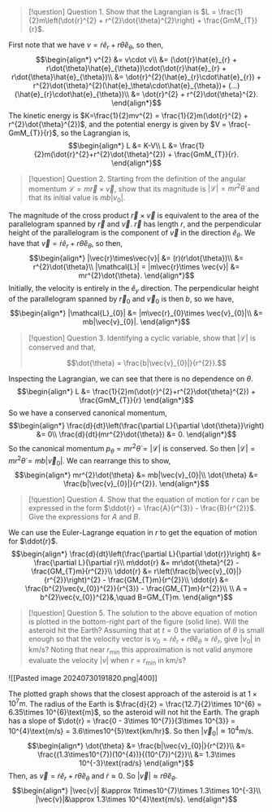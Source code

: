 >[!question] Question 1.
>Show that the Lagrangian is $L = \frac{1}{2}m\left(\dot{r}^{2} + r^{2}\dot{\theta}^{2}\right) + \frac{GmM_{T}}{r}$.

First note that we have $v = \dot{r}\hat{e}_{r} + r\dot{\theta}\hat{e}_{\theta}$, so then,
$$\begin{align*}
v^{2} &= v\cdot v\\
&= (\dot{r}\hat{e}_{r} + r\dot{\theta}\hat{e}_{\theta})\cdot(\dot{r}\hat{e}_{r} + r\dot{\theta}\hat{e}_{\theta})\\
&= \dot{r}^{2}(\hat{e}_{r}\cdot\hat{e}_{r}) + r^{2}\dot{\theta}^{2}(\hat{e}_\theta\cdot\hat{e}_{\theta})+ (...)(\hat{e}_{r}\cdot\hat{e}_{\theta})\\
&= \dot{r}^{2} + r^{2}\dot{\theta}^{2}.
\end{align*}$$
The kinetic energy is $K=\frac{1}{2}mv^{2} = \frac{1}{2}m(\dot{r}^{2} + r^{2}\dot{\theta}^{2})$, and the potential energy is given by $V = \frac{-GmM_{T}}{r}$, so the Lagrangian is,
$$\begin{align*}
L &= K-V\\
L &= \frac{1}{2}m(\dot{r}^{2}+r^{2}\dot{\theta}^{2}) + \frac{GmM_{T}}{r}.
\end{align*}$$

>[!question] Question 2.
> Starting from the definition of the angular momentum $\mathcal{L} = m\vec{r}\times \vec{v}$, show that its magnitude is $|\mathcal{L}| = mr^{2}\dot{\theta}$ and that its initial value is $mb|v_{0}|.$

The magnitude of the cross product $\vec{r}\times \vec{v}$ is equivalent to the area of the parallelogram spanned by $\vec{r}$ and $\vec{v}$.
$\vec{r}$ has length $r$, and the perpendicular height of the parallelogram is the component of $\vec{v}$ in the direction $\hat{e}_{\theta}$. We have that $\vec{v} = \dot{r}\hat{e}_{r} + r\dot{\theta}\hat{e}_{\theta}$, so then,
$$\begin{align*}
|\vec{r}\times\vec{v}| &= (r)(r\dot{\theta})\\
&= r^{2}\dot{\theta}\\
|\mathcal{L}| = |m\vec{r}\times \vec{v}| &= mr^{2}\dot{\theta}.
\end{align*}$$
Initially, the velocity is entirely in the $\hat{e}_{y}$ direction. The perpendicular height of the parallelogram spanned by $\vec{r}_{0}$ and $\vec{v}_{0}$ is then $b$, so we have,
$$\begin{align*}
|\mathcal{L}_{0}| &= |m\vec{r}_{0}\times \vec{v}_{0}|\\
&= mb|\vec{v}_{0}|.
\end{align*}$$

>[!question] Question 3.
>Identifying a cyclic variable, show that $|\mathcal{L}|$ is conserved and that,
>
>$$\dot{\theta} = \frac{b|\vec{v}_{0}|}{r^{2}}.$$

Inspecting the Lagrangian, we can see that there is no dependence on $\theta$.
$$\begin{align*}
L &= \frac{1}{2}m(\dot{r}^{2}+r^{2}\dot{\theta}^{2}) + \frac{GmM_{T}}{r}
\end{align*}$$
So we have a conserved canonical momentum,
$$\begin{align*}
\frac{d}{dt}\left(\frac{\partial L}{\partial \dot{\theta}}\right) &= 0\\
\frac{d}{dt}(mr^{2}\dot{\theta}) &= 0.
\end{align*}$$
So the canonical momentum $p_{\theta} = mr^{2}\dot{\theta} = |\mathcal{L}|$ is conserved.
So then $|\mathcal{L}| = mr^{2}\dot{\theta} = mb|\vec{v}_{0}|$. We can rearrange this to show,
$$\begin{align*}
mr^{2}\dot{\theta} &= mb|\vec{v}_{0}|\\
\dot{\theta} &= \frac{b|\vec{v}_{0}|}{r^{2}}.
\end{align*}$$

>[!question] Question 4.
> Show that the equation of motion for $r$ can be expressed in the form $\ddot{r} = \frac{A}{r^{3}} - \frac{B}{r^{2}}$. Give the expressions for $A$ and $B$.

We can use the Euler-Lagrange equation in $r$ to get the equation of motion for $\ddot{r}$.
$$\begin{align*}
\frac{d}{dt}\left(\frac{\partial L}{\partial \dot{r}}\right) &= \frac{\partial L}{\partial r}\\
m\ddot{r} &= mr\dot{\theta}^{2} - \frac{GM_{T}m}{r^{2}}\\
\ddot{r} &= r\left(\frac{b|\vec{v}_{0}|}{r^{2}}\right)^{2} - \frac{GM_{T}m}{r^{2}}\\
\ddot{r} &= \frac{b^{2}\vec{v_{0}}^{2}}{r^{3}} - \frac{GM_{T}m}{r^{2}}\\
\\
A = b^{2}\vec{v_{0}}^{2}&,\quad B=GM_{T}m.
\end{align*}$$

>[!question] Question 5.
>The solution to the above equation of motion is plotted in the bottom-right part of the figure (solid line). Will the asteroid hit the Earth? Assuming that at $t = 0$ the variation of $\theta$ is small enough so that the velocity vector is $v_{0} = \dot{r}\hat{e}_{r} + r\dot{\theta}\hat{e}_{\theta} \approx \dot{r}\hat{e}_{r}$, give $|v_{0}|$ in km/s? Noting that near $r_{\text{min}}$ this approximation is not valid anymore evaluate the velocity $|v|$ when $r = r_{\text{min}}$ in km/s?

![[Pasted image 20240730191820.png|400]]

The plotted graph shows that the closest approach of the asteroid is at $1\times 10^{7}\text{m}$. The radius of the Earth is $\frac{d}{2} = \frac{12.7}{2}\times 10^{6} = 6.35\times 10^{6}\text{m}$, so the asteroid will not hit the Earth.
The graph has a slope of $\dot{r} = \frac{0 - 3\times 10^{7}}{3\times 10^{3}} = 10^{4}\text{m/s} = 3.6\times10^{5}\text{km/hr}$. So then $|\vec{v}_{0}| \approx 10^{4}\text{m/s}$.
$$\begin{align*}
\dot{\theta} &= \frac{b|\vec{v}_{0}|}{r^{2}}\\
&= \frac{(1.3\times10^{7})(10^{4})}{(10^{7})^{2}}\\
&= 1.3\times 10^{-3}\text{rad/s}
\end{align*}$$
Then, as $\vec{v} = \dot{r}\hat{e}_{r} + r\dot{\theta}\hat{e}_{\theta}$ and $\dot{r}\approx 0$. So $|\vec{v}| \approx r\dot{\theta}\hat{e}_{\theta}$.
$$\begin{align*}
|\vec{v}| &\approx 1\times10^{7}\times 1.3\times 10^{-3}\\
|\vec{v}|&\approx 1.3\times 10^{4}\text{m/s}.
\end{align*}$$
